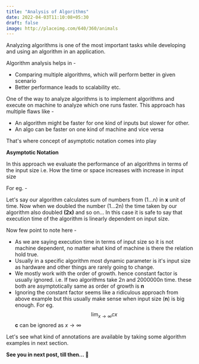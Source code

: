 ```yaml
---
title: "Analysis of Algorithms"
date: 2022-04-03T11:10:08+05:30
draft: false
image: http://placeimg.com/640/360/animals
---
```


Analyzing algorithms is one of the most important tasks while developing and using an algorithm in an application.

Algorithm analysis helps in -

-   Comparing multiple algorithms, which will perform better in given scenario
-   Better performance leads to scalability etc.

One of the way to analyze algorithms is to implement algorithms and execute on machine to analyze which one runs faster. This approach has multiple flaws like -

-   An algorithm might be faster for one kind of inputs but slower for other.
-   An algo can be faster on one kind of machine and vice versa

That's where concept of asymptotic notation comes into play

**Asymptotic Notation**

In this approach we evaluate the performance of an algorithms in terms of the input size i.e. How the time or space increases with increase in input size

For eg. -

Let's say our algorithm calculates sum of numbers from (1...n) in **x** unit of time. Now when we doubled the number (1...2n) the time taken by our algorithm also doubled **(2x)** and so on... In this case it is safe to say that execution time of the algorithm is linearly dependent on input size.

Now few point to note here -

-   As we are saying execution time in terms of input size so it is not machine dependent, no matter what kind of machine is there the relation hold true.
-   Usually in a specific algorithm most dynamic parameter is it's input size as hardware and other things are rarely going to change.
-   We mostly work with the order of growth. hence constant factor is usually ignored. i.e. If two algorithms take 2n and 2000000n time. these both are asymptotically same as order of growth is **n**
-   Ignoring the constant factor seems like a ridiculous approach from above example but this usually make sense when input size (**n**) is big enough. For eg. $$\lim_{x \to \infty} cx$$ **c** can be ignored as ${x \to \infty}$

Let's see what kind of annotations are available by taking some algorithm examples in next section.

**See you in next post, till then... 👋**
